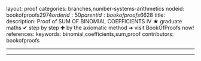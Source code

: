 layout: proof
categories: branches,number-systems-arithmetics
nodeid: bookofproofs$2974
orderid: 50
parentid: bookofproofs$6628
title: 
description:  Proof of SUM OF BINOMIAL COEFFICIENTS IV &#9733; graduate maths &#10004; step by step &#10010; by the axiomatic method &#10140; visit BookOfProofs now!
references: 
keywords: binomial,coefficients,sum,proof
contributors: bookofproofs

---


---

